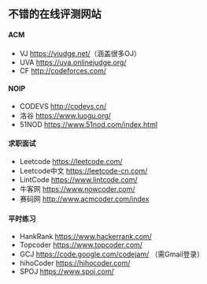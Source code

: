 ## 不错的在线评测网站  
#### ACM  
- VJ <https://vjudge.net/>（涵盖很多OJ）  
- UVA <https://uva.onlinejudge.org/>  
- CF <http://codeforces.com/>  
#### NOIP  
- CODEVS <http://codevs.cn/>  
- 洛谷 <https://www.luogu.org/>  
- 51NOD <https://www.51nod.com/index.html>  
#### 求职面试  
- Leetcode <https://leetcode.com/>  
- Leetcode中文 <https://leetcode-cn.com/>  
- LintCode <https://www.lintcode.com/>  
- 牛客网 <https://www.nowcoder.com/>  
- 赛码网 <http://www.acmcoder.com/index>  
#### 平时练习  
- HankRank <https://www.hackerrank.com/>  
- Topcoder <https://www.topcoder.com/>  
- GCJ <https://code.google.com/codejam/>  （需Gmail登录）  
- hihoCoder <https://hihocoder.com/>  
- SPOJ <https://www.spoj.com/>  
